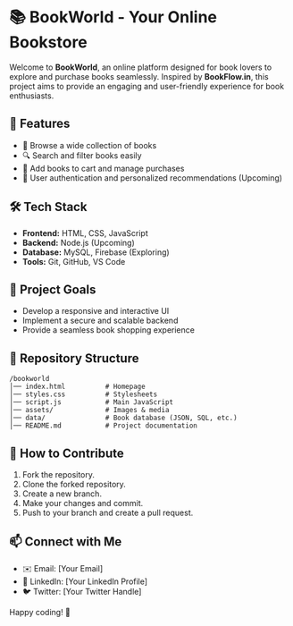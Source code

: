 # 📚 BookWorld - Your Online Bookstore

Welcome to **BookWorld**, an online platform designed for book lovers to explore and purchase books seamlessly. Inspired by **BookFlow.in**, this project aims to provide an engaging and user-friendly experience for book enthusiasts.

## 🚀 Features
- 📖 Browse a wide collection of books
- 🔍 Search and filter books easily
- 🛒 Add books to cart and manage purchases
- 📝 User authentication and personalized recommendations (Upcoming)

## 🛠 Tech Stack
- **Frontend:** HTML, CSS, JavaScript
- **Backend:** Node.js (Upcoming)
- **Database:** MySQL, Firebase (Exploring)
- **Tools:** Git, GitHub, VS Code

## 🎯 Project Goals
- Develop a responsive and interactive UI
- Implement a secure and scalable backend
- Provide a seamless book shopping experience

## 📂 Repository Structure
```
/bookworld
│── index.html          # Homepage
│── styles.css          # Stylesheets
│── script.js           # Main JavaScript
│── assets/             # Images & media
│── data/               # Book database (JSON, SQL, etc.)
│── README.md           # Project documentation
```

## 📌 How to Contribute
1. Fork the repository.
2. Clone the forked repository.
3. Create a new branch.
4. Make your changes and commit.
5. Push to your branch and create a pull request.

## 📫 Connect with Me
- ✉️ Email: [Your Email]
- 🔗 LinkedIn: [Your LinkedIn Profile]
- 🐦 Twitter: [Your Twitter Handle]

Happy coding! 🚀

